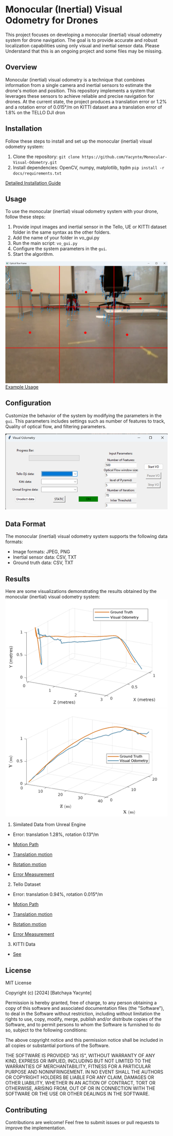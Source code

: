 # Monocular (Inertial) Visual Odometry for Drones

This project focuses on developing a monocular (inertial) visual odometry system for drone navigation. The goal is to provide accurate and robust localization capabilities using only visual and inertial sensor data. 
Please Understand that this is an ongoing project and some files may be missing.


## Overview

Monocular (inertial) visual odometry is a technique that combines information from a single camera and inertial sensors to estimate the drone's motion and position. This repository implements a system that leverages these sensors to achieve reliable and precise navigation for drones. At the current state, the project produces a translation error or 1.2% and a rotation error of 0.015°/m on KITTI dataset ana a translation error of 1.8% on the TELLO DJI dron


## Installation

Follow these steps to install and set up the monocular (inertial) visual odometry system:

1. Clone the repository: `git clone https://github.com/Yacynte/Monocular-Visual-Odometry.git`
2. Install dependencies: OpenCV, numpy, matplotlib, tqdm `pip install -r docs/requirements.txt`


[Detailed Installation Guide](./docs/installation.md)


## Usage

To use the monocular (inertial) visual odometry system with your drone, follow these steps:

1. Provide input images and inertial sensor in the Tello, UE or KITTI dataset folder in the same syntax as the other folders.
2. Add the name of your folder in vo_gui.py
3. Run the main script: `vo_gui.py`
4. Configure the system parameters in the `gui`.
5. Start the algorithm.

[![Video](./docs/usage.png)](./docs/preview.mp4)
[Example Usage](./docs/example_mvio.mp4)


## Configuration

Customize the behavior of the system by modifying the parameters in the `gui`. This parameters includes settings such as number of features to track, Quality of optical flow, and filtering parameters.


![Tello dji](./docs/config.png)



## Data Format

The monocular (inertial) visual odometry system supports the following data formats:

- Image formats: JPEG, PNG
- Inertial sensor data: CSV, TXT
- Ground truth data: CSV, TXT

<!-- [Input Data Guidelines](./docs/data_format.md) -->


## Results

Here are some visualizations demonstrating the results obtained by the monocular (inertial) visual odometry system:
![Tello dji](./results/tello_line.png)
![KITTI dataset](./results/kitti_path.png)


1. Similated Data from Unreal Engine

- Error: translation 1.28%, rotation 0.13°/m

- [Motion Path](./results/tello_square.png)

- [Translation motion](./results/translation_square.png)

- [Rotation motion](./results/rotation_square.png)

- [Error Measurement](./results/Error_kitti.png)

2. Tello Dataset

- Error: translation 0.94%, rotation 0.015°/m

- [Motion Path](./results/tello_line.png)

- [Translation motion](./results/translation_tello.png)

- [Rotation motion](./results/rotation_tello.png)

- [Error Measurement](./results/Error_tello.png)


3. KITTI Data
- [See](./docs/results)



## License
MIT License

Copyright (c) [2024] [Batchaya Yacynte]

Permission is hereby granted, free of charge, to any person obtaining a copy of this software and associated documentation files (the "Software"), to deal in the Software without restriction, including without limitation the rights to use, copy, modify, merge, publish and/or distribute copies of the Software, and to permit persons to whom the Software is furnished to do so, subject to the following conditions:

The above copyright notice and this permission notice shall be included in all copies or substantial portions of the Software.

THE SOFTWARE IS PROVIDED "AS IS", WITHOUT WARRANTY OF ANY KIND, EXPRESS OR IMPLIED, INCLUDING BUT NOT LIMITED TO THE WARRANTIES OF MERCHANTABILITY, FITNESS FOR A PARTICULAR PURPOSE AND NONINFRINGEMENT. IN NO EVENT SHALL THE AUTHORS OR COPYRIGHT HOLDERS BE LIABLE FOR ANY CLAIM, DAMAGES OR OTHER LIABILITY, WHETHER IN AN ACTION OF CONTRACT, TORT OR OTHERWISE, ARISING FROM, OUT OF OR IN CONNECTION WITH THE SOFTWARE OR THE USE OR OTHER DEALINGS IN THE SOFTWARE.

## Contributing
Contributions are welcome! Feel free to submit issues or pull requests to improve the implementation.
